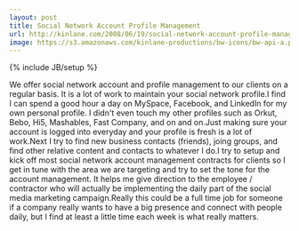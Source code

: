 ```yaml
---
layout: post
title: Social Network Account Profile Management
url: http://kinlane.com/2008/06/19/social-network-account-profile-management/
image: https://s3.amazonaws.com/kinlane-productions/bw-icons/bw-api-a.png
---
```

{% include JB/setup %}
We offer social network account and profile management to our clients on a regular basis.  It is a lot of work to maintain your social network profile.I find I can spend a good hour a day on MySpace, Facebook, and LinkedIn for my own personal profile.  I didn't even touch my other profiles such as Orkut, Bebo, Hi5, Mashables, Fast Company, and on and on.Just making sure your account is logged into everyday and your profile is fresh is a lot of work.Next I try to find new business contacts (friends), joing groups, and find other relative content and contacts to whatever I do.I try to setup and kick off most social network account management contracts for clients so I get in tune with the area we are targeting and try to set the tone for the account management.  It helps me give direction to the employee / contractor who will actually be implementing the daily part of the social media marketing campaign.Really this could be a full time job for someone if a company really wants to have a big presence and connect with people daily, but I find at least a little time each week is what really matters.